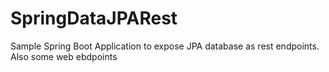 # SpringDataJPARest
Sample Spring Boot Application to expose JPA database as rest endpoints.
Also some web ebdpoints